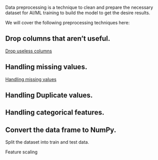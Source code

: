 Data preprocessing is a technique to clean and prepare the necessary dataset for AI/ML training to build the model to get the desire results.

We will cover the following preprocessing techniques here:

## Drop columns that aren’t useful.
[Drop useless columns](python_drop_useless_columns.py)


## Handling missing values.
[Handling missing values](python_handling_missing_values.py)

## Handling Duplicate values.

## Handling categorical features.

## Convert the data frame to NumPy.

Split the dataset into train and test data.

Feature scaling